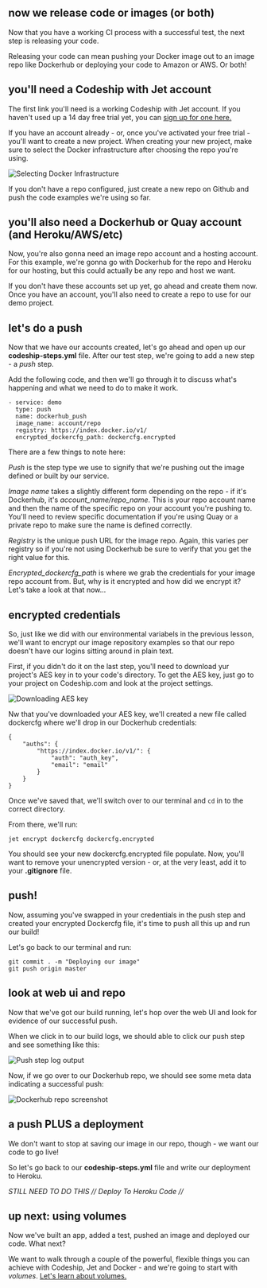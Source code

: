 ## now we release code or images (or both)

Now that you have a working CI process with a successful test, the next step is releasing your code.

Releasing your code can mean pushing your Docker image out to an image repo like Dockerhub or deploying your code to Amazon or AWS. Or both!

## you'll need a Codeship with Jet account

The first link you'll need is a working Codeship with Jet account. If you haven't used up a 14 day free trial yet, you can [sign up for one here.](#)

If you have an account already - or, once you've activated your free trial - you'll want to create a new project. When creating your new project, make sure to select the Docker infrastructure after choosing the repo you're using.

![Selecting Docker Infrastructure](/img)

If you don't have a repo configured, just create a new repo on Github and push the code examples we're using so far.

## you'll also need a Dockerhub or Quay account (and Heroku/AWS/etc)

Now, you're also gonna need an image repo account and a hosting account. For this example, we're gonna go with Dockerhub for the repo and Heroku for our hosting, but this could actually be any repo and host we want.

If you don't have these accounts set up yet, go ahead and create them now. Once you have an account, you'll also need to create a repo to use for our demo project.

## let's do a push

Now that we have our accounts created, let's go ahead and open up our **codeship-steps.yml** file. After our test step, we're going to add a new step - a *push* step.

Add the following code, and then we'll go through it to discuss what's happening and what we need to do to make it work.

```
- service: demo
  type: push
  name: dockerhub_push
  image_name: account/repo
  registry: https://index.docker.io/v1/
  encrypted_dockercfg_path: dockercfg.encrypted
```

There are a few things to note here:

*Push* is the step type we use to signify that we're pushing out the image defined or built by our service.

*Image name* takes a slightly different form depending on the repo - if it's Dockerhub, it's *account_name/repo_name*. This is your repo account name and then the name of the specific repo on your account you're pushing to. You'll need to review specific documentation if you're using Quay or a private repo to make sure the name is defined correctly.

*Registry* is the unique push URL for the image repo. Again, this varies per registry so if you're not using Dockerhub be sure to verify that you get the right value for this.

*Encrypted_dockercfg_path* is where we grab the credentials for your image repo account from. But, why is it encrypted and how did we encrypt it? Let's take a look at that now...

## encrypted credentials

So, just like we did with our environmental variabels in the previous lesson, we'll want to encrypt our image repository examples so that our repo doesn't have our logins sitting around in plain text.

First, if you didn't do it on the last step, you'll need to download yur project's AES key in to your code's directory. To get the AES key, just go to your project on Codeship.com and look at the project settings.

![Downloading AES key](/img)

Nw that you've downloaded your AES key, we'll created a new file called dockercfg where we'll drop in our Dockerhub credentials:

```
{
	"auths": {
		"https://index.docker.io/v1/": {
			"auth": "auth_key",
			"email": "email"
		}
	}
}
```

Once we've saved that, we'll switch over to our terminal and ```cd``` in to the correct directory.

From there, we'll run:

```
jet encrypt dockercfg dockercfg.encrypted
```

You should see your new dockercfg.encrypted file populate. Now, you'll want to remove your unencrypted version - or, at the very least, add it to your **.gitignore** file.

## push!

Now, assuming you've swapped in your credentials in the push step and created your encrypted Dockercfg file, it's time to push all this up and run our build!

Let's go back to our terminal and run:

```git add .
git commit . -m "Deploying our image"
git push origin master
```

## look at web ui and repo

Now that we've got our build running, let's hop over the web UI and look for evidence of our successful push.

When we click in to our build logs, we should able to click our push step and see something like this:

![Push step log output](/img)

Now, if we go over to our Dockerhub repo, we should see some meta data indicating a successful push:

![Dockerhub repo screenshot](/img)

## a push PLUS a deployment

We don't want to stop at saving our image in our repo, though - we want our code to go live!

So let's go back to our **codeship-steps.yml** file and write our deployment to Heroku.

*STILL NEED TO DO THIS // Deploy To Heroku Code //*

## up next: using volumes

Now we've built an app, added a test, pushed an image and deployed our code. What next?

We want to walk through a couple of the powerful, flexible things you can achieve with Codeship, Jet and Docker - and we're going to start with *volumes*. [Let's learn about volumes.](part4)
